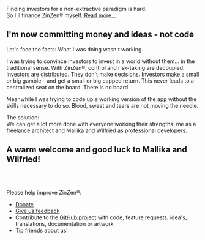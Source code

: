 Finding investors for a non-extractive paradigm is hard.  
So I'll finance ZinZen® myself. [Read more...](https://blog.zinzen.me/2022/02/04/Autofinancing.html)   

 

## I'm now committing money and ideas - not code
Let's face the facts: What I was doing wasn't working.  

I was trying to convince investors to invest in a world without them... in the traditional sense. With ZinZen®, control and risk-taking are decoupled. Investors are distributed. They don't make decisions. Investors make a small or big gamble - and get a small or big capped return. This never leads to a centralized seat on the board. There is no board.  

Meanwhile I was trying to code up a working version of the app without the skills necessary to do so. Blood, sweat and tears are not moving the needle.  

The solution:  
We can get a lot more done with everyone working their strengths: me as a freelance architect and Mallika and Wilfried as professional developers.   
  
## A warm welcome and good luck to Mallika and Wilfried! 
<br />
<br />

Please help improve ZinZen®:  
- [Donate](https://donate.stripe.com/6oE4jK1iPcPT1m89AA)
- [Give us feedback](https://zinzen.me/Feedback)
- Contribute to the [GitHub project](https://github.com/tijlleenders/ZinZen) with code, feature requests, idea's, translations, documentation or artwork  
- Tip friends about us!